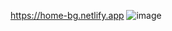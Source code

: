 https://home-bg.netlify.app
![image](https://user-images.githubusercontent.com/101416092/212314990-2785e9d7-366d-46a3-8b19-f2bb971099cb.png)
